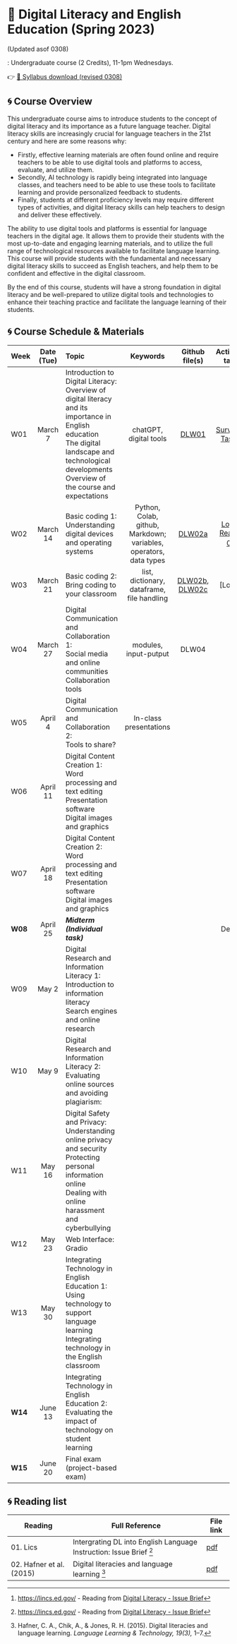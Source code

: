 # 🌱 Digital Literacy and English Education (Spring 2023) 
(Updated asof 0308)

: Undergraduate course (2 Credits), 11-1pm Wednesdays.

👉 [💾 Syllabus download (revised 0308)](https://github.com/MK316/Spring2023/blob/main/DL/files/S23Syllabus_Digital_Literacy.pdf)

## 🌀 Course Overview

This undergraduate course aims to introduce students to the concept of digital literacy and its importance as a future language teacher. Digital literacy skills are increasingly crucial for language teachers in the 21st century and here are some reasons why:

- Firstly, effective learning materials are often found online and require teachers to be able to use digital tools and platforms to access, evaluate, and utilize them.  
- Secondly, AI technology is rapidly being integrated into language classes, and teachers need to be able to use these tools to facilitate learning and provide personalized feedback to students. 
- Finally, students at different proficiency levels may require different types of activities, and digital literacy skills can help teachers to design and deliver these effectively.

The ability to use digital tools and platforms is essential for language teachers in the digital age. It allows them to provide their students with the most up-to-date and engaging learning materials, and to utilize the full range of technological resources available to facilitate language learning. This course will provide students with the fundamental and necessary digital literacy skills to succeed as English teachers, and help them to be confident and effective in the digital classroom. 

By the end of this course, students will have a strong foundation in digital literacy and be well-prepared to utilize digital tools and technologies to enhance their teaching practice and facilitate the language learning of their students.

## 🌀 Course Schedule & Materials

|Week|Date (Tue)|Topic| Keywords | Github file(s)|Activities, tasks|
|--|:--:|:--|:--:|:--:|:--:|
|W01|March 7 | Introduction to Digital Literacy: Overview of digital literacy and its importance in English education <br> The digital landscape and technological developments <br> Overview of the course and expectations |chatGPT, digital tools | [DLW01](https://github.com/MK316/Spring2023/blob/main/DL/DLW01.ipynb)| [Survey#1](https://forms.gle/tcUqgaePP1Kogunz7), [Task01](https://github.com/MK316/Spring2023/blob/main/DL/dltasks.md) |  
|W02|March 14|Basic coding 1: Understanding digital devices and operating systems|Python, Colab, github, Markdown;<br> variables, operators, data types|[DLW02a](https://github.com/MK316/Spring2023/blob/main/DL/DLW02a.ipynb)|[Log#1](https://forms.gle/ymNxgkpC14AeQkr19),<br>[Reading 01](https://lincs.ed.gov/sites/default/files/ELL_Digital_Literacy_508.pdf)[^1]|
|W03|March 21|Basic coding 2: Bring coding to your classroom|list, dictionary, dataframe, file handling|[DLW02b](https://github.com/MK316/Spring2023/blob/main/DL/DLW02b.ipynb),<br>[DLW02c](https://github.com/MK316/Spring2023/blob/main/DL/DLW02c.ipynb)|[Log#2]|
|W04|March 27|Digital Communication and Collaboration 1: <br> Social media and online communities <Br> Collaboration tools|modules, input-putput|DLW04||
|W05|April 4|Digital Communication and Collaboration 2: <br> Tools to share? |In-class presentations|||
|W06|April 11|Digital Content Creation 1: <br> Word processing and text editing <br> Presentation software <br> Digital images and graphics|||
|W07|April 18|Digital Content Creation 2: Word processing and text editing <br> Presentation software <br> Digital images and graphics||||
|**W08**|April 25|**_Midterm (Individual task)_**|||Demo4|
|W09|May 2|Digital Research and Information Literacy 1: <br> Introduction to information literacy <br> Search engines and online research ||||
|W10|May 9|Digital Research and Information Literacy 2: <br> Evaluating online sources and avoiding plagiarism: <br>||||
|W11|May 16|Digital Safety and Privacy: <br> Understanding online privacy and security <br> Protecting personal information online <br> Dealing with online harassment and cyberbullying||||
|W12|May 23|Web Interface: Gradio||||
|W13|May 30|Integrating Technology in English Education 1: <br> Using technology to support language learning <br> Integrating technology in the English classroom||||
|**W14**|June 13|Integrating Technology in English Education 2: <br> Evaluating the impact of technology on student learning||||
|**W15**|June 20|Final exam (project-based exam)||||

## 🌀 Reading list

|Reading|Full Reference|File link|
|--|--|--|
|01. Lics|Intergrating DL into English Language Instruction: Issue Brief [^1]|[pdf](https://lincs.ed.gov/sites/default/files/ELL_Digital_Literacy_508.pdf)|  
|02. Hafner et al. (2015)|Digital literacies and language learning [^2] |[pdf](https://www.researchgate.net/publication/285926202_Digital_literacies_and_language_learning)|

[^1]: https://lincs.ed.gov/ - Reading from [Digital Literacy - Issue Brief](https://lincs.ed.gov/state-resources/federal-initiatives/teaching-skills-matter-adult-education/digital-literacy)
[^2]: Hafner, C. A., Chik, A., & Jones, R. H. (2015). Digital literacies and language learning. _Language Learning & Technology, 19(3),_ 1–7. 
